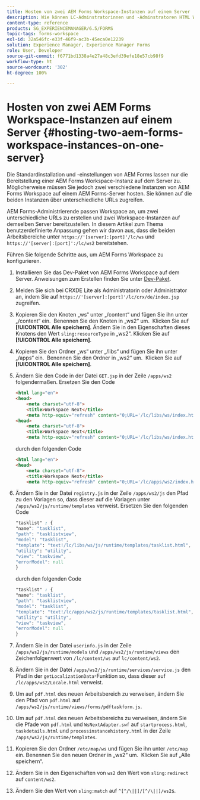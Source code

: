 ```yaml
---
title: Hosten von zwei AEM Forms Workspace-Instanzen auf einem Server
description: Wie können LC-Adminstratorinnen und -Adminstratoren HTML Workspace anpassen, um zwei Instanzen auf einem Server zu hosten, auf die über unterschiedliche URLs zugegriffen werden kann?
content-type: reference
products: SG_EXPERIENCEMANAGER/6.5/FORMS
topic-tags: forms-workspace
exl-id: 32a546fc-e33f-46f9-ac3b-45eca0e12239
solution: Experience Manager, Experience Manager Forms
role: User, Developer
source-git-commit: f6771bd1338a4e27a48c3efd39efe18e57cb98f9
workflow-type: ht
source-wordcount: '302'
ht-degree: 100%

---
```


# Hosten von zwei AEM Forms Workspace-Instanzen auf einem Server {#hosting-two-aem-forms-workspace-instances-on-one-server}

Die Standardinstallation und -einstellungen von AEM Forms lassen nur die Bereitstellung einer AEM Forms Workspace-Instanz auf dem Server zu. Möglicherweise müssen Sie jedoch zwei verschiedene Instanzen von AEM Forms Workspace auf einem AEM Forms-Server hosten. Sie können auf die beiden Instanzen über unterschiedliche URLs zugreifen.

AEM Forms-Administrierende passen Workspace an, um zwei unterschiedliche URLs zu erstellen und zwei Workspace-Instanzen auf demselben Server bereitzustellen. In diesem Artikel zum Thema benutzerdefinierte Anpassung gehen wir davon aus, dass die beiden Arbeitsbereiche unter `https://'[server]:[port]'/lc/ws` und `https://'[server]:[port]':/lc/ws2` bereitstehen.

Führen Sie folgende Schritte aus, um AEM Forms Workspace zu konfigurieren.

1. Installieren Sie das Dev-Paket von AEM Forms Workspace auf dem Server. Anweisungen zum Erstellen finden Sie unter [Dev-Paket](/help/forms/using/introduction-customizing-html-workspace.md#p-crx-package-p).
1. Melden Sie sich bei CRXDE Lite als Administratorin oder Administrator an, indem Sie auf `https://'[server]:[port]'/lc/crx/de/index.jsp` zugreifen.
1. Kopieren Sie den Knoten „ws“ unter „/content“ und fügen Sie ihn unter „/content“ ein.  Benennen Sie den Knoten in „ws2“ um.  Klicken Sie auf **[!UICONTROL Alle speichern]**. Ändern Sie in den Eigenschaften dieses Knotens den Wert `sling:resourceType` in „ws2“. Klicken Sie auf **[!UICONTROL Alle speichern]**.

1. Kopieren Sie den Ordner „ws“ unter „/libs“ und fügen Sie ihn unter „/apps“ ein.  Benennen Sie den Ordner in „ws2“ um.  Klicken Sie auf **[!UICONTROL Alle speichern]**.
1. Ändern Sie den Code in der Datei `GET.jsp` in der Zeile `/apps/ws2` folgendermaßen. Ersetzen Sie den Code

   ```html
   <html lang="en">
   <head>
       <meta charset="utf-8">
       <title>Workspace Next</title>
       <meta http-equiv="refresh" content="0;URL='/lc/libs/ws/index.html'" /><html lang="en">
   <head>
       <meta charset="utf-8">
       <title>Workspace Next</title>
       <meta http-equiv="refresh" content="0;URL='/lc/libs/ws/index.html'" />
   ```

   durch den folgenden Code

   ```html
   <html lang="en">
   <head>
       <meta charset="utf-8">
       <title>Workspace Next</title>
       <meta http-equiv="refresh" content="0;URL='/lc/apps/ws2/index.html'" />
   ```

1. Ändern Sie in der Datei `registry.js` in der Zeile `/apps/ws2/js` den Pfad zu den Vorlagen so, dass dieser auf die Vorlagen unter `/apps/ws2/js/runtime/templates` verweist. Ersetzen Sie den folgenden Code

   ```css
   "tasklist" : {
   "name": "tasklist",
   "path": "tasklistview",
   "model": "tasklist",
   "template": "text!/lc/libs/ws/js/runtime/templates/tasklist.html",
   "utility": "utility",
   "view": "taskview",
   "errorModel": null
   }
   ```

   durch den folgenden Code

   ```css
   "tasklist" : {
   "name": "tasklist",
   "path": "tasklistview",
   "model": "tasklist",
   "template": "text!/lc/apps/ws2/js/runtime/templates/tasklist.html",
   "utility": "utility",
   "view": "taskview",
   "errorModel": null
   }
   ```

1. Ändern Sie in der Datei `userinfo.js` in der Zeile `/apps/ws2/js/runtime/models` und `/apps/ws2/js/runtime/views` den Zeichenfolgenwert von `/lc/content/ws` auf `lc/content/ws2`.

1. Ändern Sie in der Datei `/apps/ws2/js/runtime/services/service.js` den Pfad in der `getLocalizationData`-Funktion so, dass dieser auf `/lc/apps/ws2/Locale.html` verweist.

1. Um auf `pdf.html` des neuen Arbeitsbereich zu verweisen, ändern Sie den Pfad von `pdf.html` auf `/apps/ws2/js/runtime/views/forms/pdftaskform.js`.

1. Um auf `pdf.html` des neuen Arbeitsbereichs zu verweisen, ändern Sie die Pfade von `pdf.html` und `WsNextAdapter.swf` auf `startprocess.html`, `taskdetails.html` und `processinstancehistory.html` in der Zeile `/apps/ws2/js/runtime/templates`.

1. Kopieren Sie den Ordner `/etc/map/ws` und fügen Sie ihn unter `/etc/map` ein. Benennen Sie den neuen Ordner in „ws2“ um.  Klicken Sie auf „Alle speichern“.

1. Ändern Sie in den Eigenschaften von `ws2` den Wert von `sling:redirect` auf `content/ws2`.

1. Ändern Sie den Wert von `sling:match` auf `^[^/\||]/[^/\||]/ws2$`.
